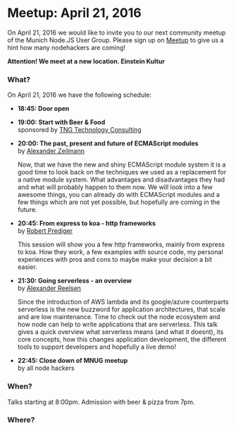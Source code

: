 # Meetup: April 21, 2016

On April 21, 2016 we would like to invite you to our next community meetup of the Munich Node.JS User Group. 
Please sign up on [Meetup](http://www.meetup.com/Munich-Node-js-User-Group/events/230270288/) to give us a hint how many nodehackers are coming!

**Attention! We meet at a new location. Einstein Kultur**

### What?

On April 21, 2016 we have the following schedule:


*   **18:45: Door open**  
  
*   **19:00: Start with Beer & Food**  
    sponsored by [TNG Technology Consulting](http://www.tngtech.com)

*   **20:00: The past, present and future of ECMAScript modules**  
    by [Alexander Zeilmann](/speakers.html#alexz)
  
    Now, that we have the new and shiny ECMAScript module system it is a
    good time to look back on the techniques we used as a replacement for a
    native module system.
    What advantages and disadvantages they had and what will probably happen
    to them now.
    We will look into a few awesome things, you can already do with
    ECMAScript modules and a few things which are not yet possible, but
    hopefully are coming in the future.
  
*   **20:45: From express to koa - http frameworks**  
    by [Robert Prediger](/speakers.html#robertp)

    This session will show you a few http frameworks, mainly from express to
    koa. How they work, a few examples with source code, my personal experiences
    with pros and cons to maybe make your decision a bit easier.
  
*   **21:30: Going serverless - an overview**  
    by [Alexander Reelsen](/speakers.html#alexr)
  
    Since the introduction of AWS lambda and its google/azure counterparts
    serverless is the new buzzword for application architectures, that scale
    and are low maintenance. Time to check out the node ecosystem and how node
    can help to write applications that are serverless. This talk gives a quick
    overview what serverless means (and what it doesnt), its core concepts, how
    this changes application development, the different tools to support
    developers and hopefully a live demo!

*   **22:45: Close down of MNUG meetup**  
    by all node hackers

### When?
 
Talks starting at 8:00pm. Admission with beer & pizza from 7pm.

### Where?

